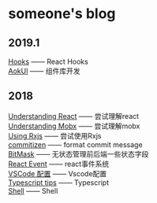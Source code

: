 # someone's blog
## 2019.1
[Hooks](https://github.com/Chr15t0pher/blog/issues/12) —— React Hooks  
[AokUI](https://github.com/Chr15t0pher/blog/issues/11) —— 组件库开发  
## 2018
[Understanding React](https://github.com/Chr15t0pher/blog/issues/1) —— 尝试理解react  
[Understanding Mobx](https://github.com/Chr15t0pher/blog/issues/2) —— 尝试理解mobx  
[Using Rxjs](https://github.com/Chr15t0pher/blog/issues/4) —— 尝试使用Rxjs  
[commitizen](https://github.com/Chr15t0pher/blog/issues/5) —— format commit message  
[BitMask](https://github.com/Chr15t0pher/blog/issues/6) —— 无状态管理前后端一些状态字段  
[React Event](https://github.com/Chr15t0pher/blog/issues/7) —— react事件系统  
[VSCode 配置](https://github.com/Chr15t0pher/blog/issues/8) —— Vscode配置  
[Typescript tips](https://github.com/Chr15t0pher/blog/issues/9) —— Typescript  
[Shell](https://github.com/Chr15t0pher/blog/issues/10) —— Shell  
